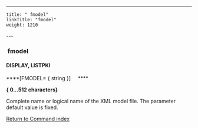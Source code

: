 ---
    title: " fmodel"
    linkTitle: "fmodel"
    weight: 1210
---<span id="fmodel"></span>

###  fmodel

#### DISPLAY, LISTPKI

****[FMODEL= { string }]     ****

****{
0...512 characters}****

Complete name or logical name of the XML model file. The parameter default value is fixed.

[Return to Command index](../../)

 
